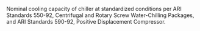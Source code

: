 ﻿Nominal cooling capacity of chiller at standardized conditions per ARI Standards 550-92, Centrifugal and Rotary Screw Water-Chilling Packages, and ARI Standards 590-92, Positive Displacement Compressor.
